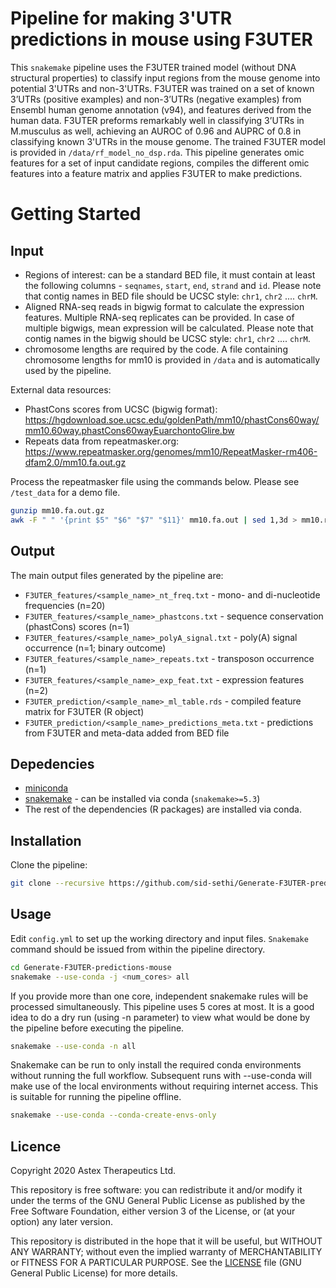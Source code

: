 # Pipeline for making 3'UTR predictions in mouse using F3UTER

This `snakemake` pipeline uses the F3UTER trained model (without DNA structural properties) to classify input regions from the mouse genome into potential 3'UTRs and non-3'UTRs. F3UTER was trained on a set of known 3’UTRs (positive examples) and non-3’UTRs (negative examples) from Ensembl human genome annotation (v94), and features derived from the human data. F3UTER preforms remarkably well in classifying 3’UTRs in M.musculus as well, achieving an AUROC of 0.96 and AUPRC of 0.8 in classifying known 3'UTRs in the mouse genome. The trained F3UTER model is provided in `/data/rf_model_no_dsp.rda`. This pipeline generates omic features for a set of input candidate regions, compiles the different omic features into a feature matrix and applies F3UTER to make predictions.

# Getting Started

## Input

- Regions of interest: can be a standard BED file, it must contain at least the following columns - `seqnames`, `start`, `end`, `strand` and `id`. Please note that contig names in BED file should be UCSC style: `chr1`, `chr2` .... `chrM`.
- Aligned RNA-seq reads in bigwig format to calculate the expression features. Multiple RNA-seq replicates can be provided. In case of multiple bigwigs, mean expression will be calculated. Please note that contig names in the bigwig should be UCSC style: `chr1`, `chr2` .... `chrM`.
- chromosome lengths are required by the code. A file containing chromosome lengths for mm10 is provided in `/data` and is automatically used by the pipeline.

External data resources:
- PhastCons scores from UCSC (bigwig format): https://hgdownload.soe.ucsc.edu/goldenPath/mm10/phastCons60way/mm10.60way.phastCons60wayEuarchontoGlire.bw
- Repeats data from repeatmasker.org: https://www.repeatmasker.org/genomes/mm10/RepeatMasker-rm406-dfam2.0/mm10.fa.out.gz

Process the repeatmasker file using the commands below. Please see `/test_data` for a demo file.
```bash
gunzip mm10.fa.out.gz
awk -F " " '{print $5" "$6" "$7" "$11}' mm10.fa.out | sed 1,3d > mm10.repeatMasker.mod.fa.out
```

## Output

The main output files generated by the pipeline are:

- `F3UTER_features/<sample_name>_nt_freq.txt` - mono- and di-nucleotide frequencies (n=20)
- `F3UTER_features/<sample_name>_phastcons.txt` - sequence conservation (phastCons) scores (n=1)
- `F3UTER_features/<sample_name>_polyA_signal.txt` - poly(A) signal occurrence (n=1; binary outcome)
- `F3UTER_features/<sample_name>_repeats.txt` - transposon occurrence (n=1)
- `F3UTER_features/<sample_name>_exp_feat.txt` - expression features (n=2)
- `F3UTER_prediction/<sample_name>_ml_table.rds` - compiled feature matrix for F3UTER (R object)
- `F3UTER_prediction/<sample_name>_predictions_meta.txt` - predictions from F3UTER and meta-data added from BED file


## Depedencies

- [miniconda](https://conda.io/miniconda.html)
- [snakemake](http://snakemake.readthedocs.io/en/latest/) - can be installed via conda (`snakemake>=5.3`)
- The rest of the dependencies (R packages) are installed via conda.

## Installation

Clone the pipeline:

```bash
git clone --recursive https://github.com/sid-sethi/Generate-F3UTER-predictions-mouse.git
```

## Usage

Edit `config.yml` to set up the working directory and input files. `Snakemake` command should be issued from within the pipeline directory.

```bash
cd Generate-F3UTER-predictions-mouse
snakemake --use-conda -j <num_cores> all
```
If you provide more than one core, independent snakemake rules will be processed simultaneously. This pipeline uses 5 cores at most. It is a good idea to do a dry run (using -n parameter) to view what would be done by the pipeline before executing the pipeline.

```bash
snakemake --use-conda -n all
```
Snakemake can be run to only install the required conda environments without running the full workflow. Subsequent runs with --use-conda will make use of the local environments without requiring internet access. This is suitable for running the pipeline offline.

```bash
snakemake --use-conda --conda-create-envs-only
```

## Licence

Copyright 2020 Astex Therapeutics Ltd.

This repository is free software: you can redistribute it and/or modify it under the terms of the GNU General Public License as published by the Free Software Foundation, either version 3 of the License, or (at your option) any later version.

This repository is distributed in the hope that it will be useful, but WITHOUT ANY WARRANTY; without even the implied warranty of MERCHANTABILITY or FITNESS FOR A PARTICULAR PURPOSE. See the [LICENSE](LICENSE) file (GNU General Public License) for more details.
